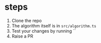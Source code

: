 # steps

1. Clone the repo
2. The algorithm itself is in `src/algorithm.ts`
3. Test your changes by running ``
4. Raise a PR